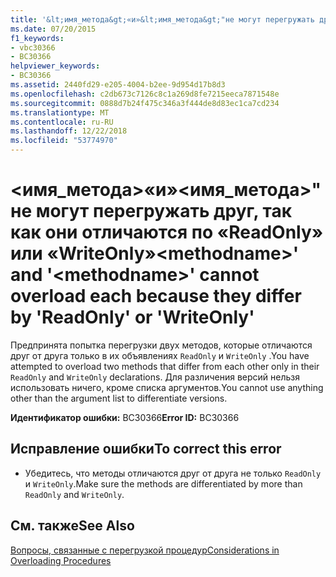 ```yaml
---
title: '&lt;имя_метода&gt;«и»&lt;имя_метода&gt;"не могут перегружать друг, так как они отличаются по «ReadOnly» или «WriteOnly»'
ms.date: 07/20/2015
f1_keywords:
- vbc30366
- BC30366
helpviewer_keywords:
- BC30366
ms.assetid: 2440fd29-e205-4004-b2ee-9d954d17b8d3
ms.openlocfilehash: c2db673c7126c8c1a269d8fe7215eeca7871548e
ms.sourcegitcommit: 0888d7b24f475c346a3f444de8d83ec1ca7cd234
ms.translationtype: MT
ms.contentlocale: ru-RU
ms.lasthandoff: 12/22/2018
ms.locfileid: "53774970"
---
```

# <a name="ltmethodnamegt-and-ltmethodnamegt-cannot-overload-each-because-they-differ-by-readonly-or-writeonly"></a><span data-ttu-id="7ff13-102">&lt;имя_метода&gt;«и»&lt;имя_метода&gt;"не могут перегружать друг, так как они отличаются по «ReadOnly» или «WriteOnly»</span><span class="sxs-lookup"><span data-stu-id="7ff13-102">&lt;methodname&gt;' and '&lt;methodname&gt;' cannot overload each because they differ by 'ReadOnly' or 'WriteOnly'</span></span>
<span data-ttu-id="7ff13-103">Предпринята попытка перегрузки двух методов, которые отличаются друг от друга только в их объявлениях `ReadOnly` и `WriteOnly` .</span><span class="sxs-lookup"><span data-stu-id="7ff13-103">You have attempted to overload two methods that differ from each other only in their `ReadOnly` and `WriteOnly` declarations.</span></span> <span data-ttu-id="7ff13-104">Для различения версий нельзя использовать ничего, кроме списка аргументов.</span><span class="sxs-lookup"><span data-stu-id="7ff13-104">You cannot use anything other than the argument list to differentiate versions.</span></span>  
  
 <span data-ttu-id="7ff13-105">**Идентификатор ошибки:** BC30366</span><span class="sxs-lookup"><span data-stu-id="7ff13-105">**Error ID:** BC30366</span></span>  
  
## <a name="to-correct-this-error"></a><span data-ttu-id="7ff13-106">Исправление ошибки</span><span class="sxs-lookup"><span data-stu-id="7ff13-106">To correct this error</span></span>  
  
-   <span data-ttu-id="7ff13-107">Убедитесь, что методы отличаются друг от друга не только `ReadOnly` и `WriteOnly`.</span><span class="sxs-lookup"><span data-stu-id="7ff13-107">Make sure the methods are differentiated by more than `ReadOnly` and `WriteOnly`.</span></span>  
  
## <a name="see-also"></a><span data-ttu-id="7ff13-108">См. также</span><span class="sxs-lookup"><span data-stu-id="7ff13-108">See Also</span></span>  
 [<span data-ttu-id="7ff13-109">Вопросы, связанные с перегрузкой процедур</span><span class="sxs-lookup"><span data-stu-id="7ff13-109">Considerations in Overloading Procedures</span></span>](../../visual-basic/programming-guide/language-features/procedures/considerations-in-overloading-procedures.md)
